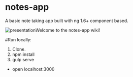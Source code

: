 # notes-app
A basic note taking app built with ng 1.6+ component based. 

![presentation](http://profile.dev.s3.amazonaws.com/2017/06/Screen-Shot-2017-06-09-at-13.33.37.png)Welcome to the notes-app wiki!

#Run locally:
1. Clone.
2. npm install
3. gulp serve
  - open localhost:3000
